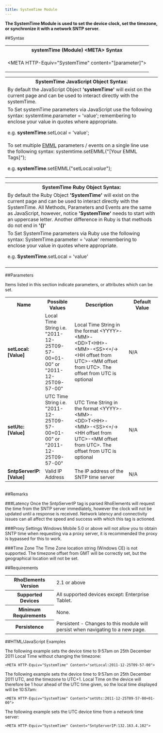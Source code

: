 ```yaml
---
title: SystemTime Module
---
```



<b>
The SystemTime Module is used to set the device clock, set the timezone, or synchronize it with a network SNTP server.
</b>

##Syntax

<table class="re-table"><tr><th class="tableHeading">systemTime (Module) &lt;META&gt; Syntax
</th></tr><tr><td class="clsSyntaxCells clsOddRow"><p>&lt;META HTTP-Equiv="SystemTime" content="[parameter]"&gt;</p></td></tr></table>
<table class="re-table"><tr><th class="tableHeading">SystemTime JavaScript Object Syntax:</th></tr><tr><td class="clsSyntaxCells clsOddRow">
By default the JavaScript Object <b>'systemTime'</b> will exist on the current page and can be used to interact directly with the systemTime.
</td></tr><tr><td class="clsSyntaxCells clsEvenRow">
To Set systemTime parameters via JavaScript use the following syntax: systemtime.parameter = 'value'; remembering to enclose your value in quotes where appropriate.  
<P />e.g. <b>systemTime</b>.setLocal = 'value';
</td></tr><tr><td class="clsSyntaxCells clsOddRow">							
To set multiple <a href="/rhoelements/EMMLOverview">EMML</a> parameters / events on a single line use the following syntax: systemtime.setEMML("[Your EMML Tags]");
<P />
e.g. <b>systemTime</b>.setEMML("setLocal:<i>value</i>");							
</td></tr></table>

<table class="re-table"><tr><th class="tableHeading">SystemTime Ruby Object Syntax:</th></tr><tr><td class="clsSyntaxCells clsOddRow">
By default the Ruby Object <b>'SystemTime'</b> will exist on the current page and can be used to interact directly with the SystemTime. All Methods, Parameters and Events are the same as JavaScript, however, notice <b>'SystemTime'</b> needs to start with an uppercase letter. Another difference in Ruby is that methods do not end in <b>'()'</b></td></tr><tr><td class="clsSyntaxCells clsEvenRow">
To Set SystemTime parameters via Ruby use the following syntax: SystemTime.parameter = 'value' remembering to enclose your value in quotes where appropriate.  
<P />e.g. <b>SystemTime</b>.setLocal = 'value'
</td></tr><tr><td class="clsSyntaxCells clsOddRow" /></tr></table>




##Parameters


Items listed in this section indicate parameters, or attributes which can be set.
<table class="re-table"><col width="20%" /><col width="20%" /><col width="38%" /><col width="22%" /><tr><th class="tableHeading">Name</th><th class="tableHeading">Possible Values</th><th class="tableHeading">Description</th><th class="tableHeading">Default Value</th></tr><tr><td class="clsSyntaxCells clsOddRow"><b>setLocal:[Value]
</b></td><td class="clsSyntaxCells clsOddRow">Local Time String i.e. "2011-12-25T09-57-00+01-00" or "2011-12-25T09-57-00"</td><td class="clsSyntaxCells clsOddRow">Local Time String in the format &lt;YYYY&gt;-&lt;MM&gt;-&lt;DD&gt;T&lt;HH&gt;-&lt;MM&gt;-&lt;SS&gt;&lt;+/-&gt;&lt;HH offset from UTC&gt;-&lt;MM offset from UTC&gt;. The offset from UTC is optional</td><td class="clsSyntaxCells clsOddRow">N/A</td></tr><tr><td class="clsSyntaxCells clsEvenRow"><b>setUtc:[Value]
</b></td><td class="clsSyntaxCells clsEvenRow">UTC Time String i.e. "2011-12-25T09-57-00+01-00" or "2011-12-25T09-57-00"</td><td class="clsSyntaxCells clsEvenRow">UTC Time String in the format &lt;YYYY&gt;-&lt;MM&gt;-&lt;DD&gt;T&lt;HH&gt;-&lt;MM&gt;-&lt;SS&gt;&lt;+/-&gt;&lt;HH offset from UTC&gt;-&lt;MM offset from UTC&gt;. The offset from UTC is optional</td><td class="clsSyntaxCells clsEvenRow">N/A</td></tr><tr><td class="clsSyntaxCells clsOddRow"><b>SntpServerIP:[Value]
</b></td><td class="clsSyntaxCells clsOddRow">Valid IP Address</td><td class="clsSyntaxCells clsOddRow">The IP address of the SNTP time server</td><td class="clsSyntaxCells clsOddRow">N/A</td></tr></table>
<table class="re-table"><col width="78%" /><col width="8%" /><col width="1%" /><col width="5%" /><col width="1%" /><col width="5%" /><col width="2%" /></table>




##Remarks


###Latency
Once the SntpServerIP tag is parsed RhoElements will request the time from the SNTP server immediately, however the clock will not be updated until a response is received. Network latency and connectivity issues can all affect the speed and success with which this tag is actioned.


###Proxy Settings
Windows Mobile 5.0 or above will not allow you to obtain SNTP time when requesting via a proxy server, it is recommended the proxy is bypassed for this to work.


###Time Zone
The Time Zone location string (Windows CE) is not supported. The timezone offset from GMT will be correctly set, but the geographical location will not be set.




##Requirements

<table class="re-table"><tr><th class="tableHeading">RhoElements Version</th><td class="clsSyntaxCell clsEvenRow">2.1 or above
</td></tr><tr><th class="tableHeading">Supported Devices</th><td class="clsSyntaxCell clsOddRow">All supported devices except: Enterprise Tablet.</td></tr><tr><th class="tableHeading">Minimum Requirements</th><td class="clsSyntaxCell clsOddRow">None.</td></tr><tr><th class="tableHeading">Persistence</th><td class="clsSyntaxCell clsEvenRow">Persistent - Changes to this module will persist when navigating to a new page.</td></tr></table>


##HTML/JavaScript Examples

The following example sets the device time to 9:57am on 25th December 2011 Local Time without changing the timezone:

	<META HTTP-Equiv="SystemTime" Content="setLocal:2011-12-25T09-57-00">
	
The following example sets the device time to 9:57am on 25th December 2011 UTC, and the timezone to UTC+1. Local Time on the device will therefore be 1 hour ahead of the UTC time given, so the local time displayed will be 10:57am:

	<META HTTP-Equiv="SystemTime" Content="setUtc:2011-12-25T09-57-00+01-00">
	
The following example sets the UTC device time from a network time server:

	<META HTTP-Equiv="SystemTime" Content="SntpServerIP:132.163.4.102">
	


